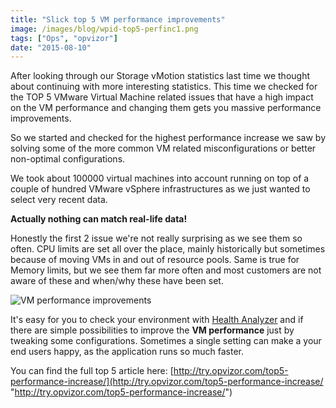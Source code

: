 ```yaml
---
title: "Slick top 5 VM performance improvements"
image: /images/blog/wpid-top5-perfinc1.png
tags: ["Ops", "opvizor"]
date: "2015-08-10"
---
```


After looking through our Storage vMotion statistics last time we thought about continuing with more interesting statistics. This time we checked for the TOP 5 VMware Virtual Machine related issues that have a high impact on the VM performance and changing them gets you massive performance improvements.

So we started and checked for the highest performance increase we saw by solving some of the more common VM related misconfigurations or better non-optimal configurations.

We took about 100000 virtual machines into account running on top of a couple of hundred VMware vSphere infrastructures as we just wanted to select very recent data.

**Actually nothing can match real-life data!**

Honestly the first 2 issue we're not really surprising as we see them so often. CPU limits are set all over the place, mainly historically but sometimes because of moving VMs in and out of resource pools. Same is true for Memory limits, but we see them far more often and most customers are not aware of these and when/why these have been set.

![VM performance improvements](/images/blog/wpid-top5-perfinc1.png)

It's easy for you to check your environment with [Health Analyzer](http://try.opvizor.com/health-analyzer/ "Health Analyzer") and if there are simple possibilities to improve the **VM performance** just by tweaking some configurations. Sometimes a single setting can make a your end users happy, as the application runs so much faster.

You can find the full top 5 article here: [http://try.opvizor.com/top5-performance-increase/](http://try.opvizor.com/top5-performance-increase/ "http://try.opvizor.com/top5-performance-increase/")
